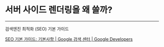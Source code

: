 # 서버 사이드 렌더링을 왜 쓸까?

---

검색엔진 최적화 (SEO) 기본 가이드

[SEO 기본 가이드: 기본사항 | Google 검색 센터 | Google Developers](https://developers.google.com/search/docs/beginner/seo-starter-guide?hl=ko)